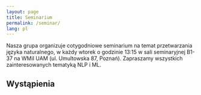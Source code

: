 ```yaml
---
layout: page
title: Seminarium
permalink: /seminar/
lang: pl
---
```


Nasza grupa organizuje cotygodniowe seminarium na temat przetwarzania języka
naturalnego, w każdy wtorek o godzinie 13:15 w sali seminaryjnej B1-37 na WMiI
UAM (ul. Umultowska 87, Poznań). Zapraszamy wszystkich zainteresowanych
tematyką NLP i ML.

Wystąpienia
-----------


